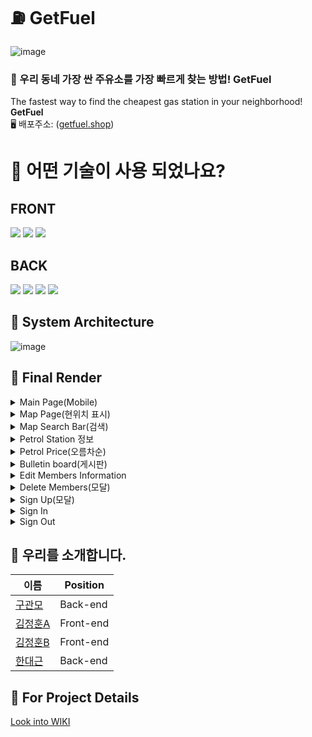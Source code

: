 # :fuelpump: GetFuel

![image](https://user-images.githubusercontent.com/85835389/162539832-ca29db52-e258-47c2-9f71-7cee75fdd4f3.png)

### :station: 우리 동네 가장 싼 주유소를 가장 빠르게 찾는 방법! GetFuel

The fastest way to find the cheapest gas station in your neighborhood! **GetFuel**  
🖥️ 배포주소: (<a href="https://getfuel.shop">getfuel.shop</a>)

# :hammer: 어떤 기술이 사용 되었나요?

## FRONT

<img src="https://img.shields.io/badge/JavaScript-F7DF1E?style=flat-square&logo=JavaScript&logoColor=white"/>  
<img src="https://img.shields.io/badge/React-61DAFB?style=flat-square&logo=React&logoColor=white"/>  
<img src="https://img.shields.io/badge/PoastCSS-DD3A0A?PostCSS=flat-square&logo=PostCSS&logoColor=white"/>

## BACK

<img src="https://img.shields.io/badge/Express-000000?style=flat-square&logo=Express&logoColor=white"/>  
<img src="https://img.shields.io/badge/JSON Web Tokens-000000?style=flat-square&logo=JSONWebTokens&logoColor=white"/>  
<img src="https://img.shields.io/badge/Amazon AWS-232F3E?style=flat-square&logo=AmazonAWS&logoColor=white"/>  
<img src="https://img.shields.io/badge/MongoDB-47A248?style=flat-square&logo=MongoDB&logoColor=black"/>

## :electric_plug: System Architecture

![image](https://user-images.githubusercontent.com/85835389/162535437-d1078032-de13-41f8-acbc-7f1b20404bc1.png)

## :movie_camera: Final Render

<details>
<summary> Main Page(Mobile) </summary> 
<img src="https://user-images.githubusercontent.com/85835389/162772504-f911d246-9355-443e-b985-490a61065439.gif">
</details>

<details>
<summary> Map Page(현위치 표시) </summary> 
<img src="https://user-images.githubusercontent.com/57275302/162782136-9b1a1774-26bc-4242-84aa-60e1e5bfcc6a.gif">
</details>

<details>
<summary> Map Search Bar(검색) </summary> 
<img src="https://user-images.githubusercontent.com/85835389/162773226-5a0b0904-fdf4-4862-be9e-16ab0c440886.gif">
</details>

<details>
<summary> Petrol Station 정보 </summary> 
<img src="https://user-images.githubusercontent.com/85835389/162773799-2c2d274e-0e23-4c71-a325-7a68859e8d34.gif">
</details>

<details>
<summary> Petrol Price(오름차순) </summary> 
<img src="https://user-images.githubusercontent.com/85835389/162771916-293a6291-95f7-4ff0-93ae-0e8cb20be676.gif">
</details>

<details>
<summary> Bulletin board(게시판) </summary> 
<img src="https://user-images.githubusercontent.com/85835389/162769966-9d40ef8e-7dd4-4aee-a476-890078181090.gif">
</details>

<details>
<summary> Edit Members Information </summary> 
<img src="https://user-images.githubusercontent.com/85835389/162769994-cf51cadd-bac2-4bfe-9df3-1b5a66ab7395.gif">

</details>

<details>
<summary> Delete Members(모달) </summary> 
<img src="https://user-images.githubusercontent.com/85835389/162769907-d691d63e-7760-457f-b6c5-fc1d9baec20f.gif">

</details>

<details>
<summary> Sign Up(모달) </summary> 
<img src="https://user-images.githubusercontent.com/85835389/162776014-9db66d3f-bad1-47c6-bd0f-8b6aa2160500.gif">
</details>

<details>
<summary> Sign In </summary> 
<img src="https://user-images.githubusercontent.com/85835389/162769946-5e95b5ae-b3f9-4fd9-ba89-f5117f75663c.gif">

</details>

<details>
<summary> Sign Out </summary> 
<img src="https://user-images.githubusercontent.com/85835389/162769935-af01bee2-8fb0-4d32-ac8b-c57f50c0da83.gif">

</details>

## :raising_hand: 우리를 소개합니다.

| 이름                                              | Position      |
| ------------------------------------------------- | ------------- |
| <a href="https://github.com/Best-engineer">구관모 | Back-end</a>  |
| <a href="https://github.com/wjdgns950621">김정훈A | Front-end</a> |
| <a href="https://github.com/JungHoon0814">김정훈B | Front-end</a> |
| <a href="https://github.com/Daekuen">한대근       | Back-end</a>  |

## :eyes: For Project Details

[Look into WIKI](https://github.com/codestates/GetFuel/wiki)
